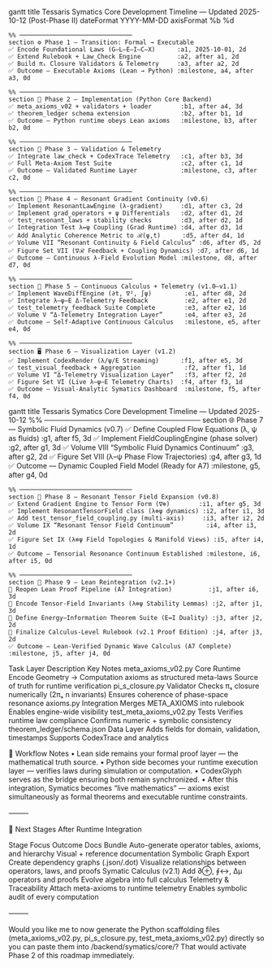 gantt
    title Tessaris Symatics Core Development Timeline — Updated 2025-10-12 (Post-Phase II)
    dateFormat  YYYY-MM-DD
    axisFormat  %b %d

    %% ───────────────────────────────
    section ⚙️ Phase 1 — Transition: Formal → Executable
    ✅ Encode Foundational Laws (G–L–E–I–C–X)      :a1, 2025-10-01, 2d
    ✅ Extend Rulebook + Law_Check Engine          :a2, after a1, 2d
    ✅ Build πₛ Closure Validators & Telemetry     :a3, after a2, 2d
    ✅ Outcome — Executable Axioms (Lean → Python) :milestone, a4, after a3, 0d

    %% ───────────────────────────────
    section 🧩 Phase 2 — Implementation (Python Core Backend)
    ✅ meta_axioms_v02 + validators + loader        :b1, after a4, 3d
    ✅ theorem_ledger schema extension              :b2, after b1, 1d
    ✅ Outcome — Python runtime obeys Lean axioms   :milestone, b3, after b2, 0d

    %% ───────────────────────────────
    section 🔁 Phase 3 — Validation & Telemetry
    ✅ Integrate law_check + CodexTrace Telemetry   :c1, after b3, 3d
    ✅ Full Meta-Axiom Test Suite                   :c2, after c1, 1d
    ✅ Outcome — Validated Runtime Layer            :milestone, c3, after c2, 0d

    %% ───────────────────────────────
    section 🌊 Phase 4 — Resonant Gradient Continuity (v0.6)
    ✅ Implement ResonantLawEngine (λ-gradient)     :d1, after c3, 2d
    ✅ Implement grad_operators + ψ Differentials   :d2, after d1, 2d
    ✅ test_resonant_laws + stability checks        :d3, after d2, 1d
    ✅ Integration Test λ↔ψ Coupling (Grad Runtime) :d4, after d3, 1d
    ✅ Add Analytic Coherence Metric to ℛ(ψ,t)      :d5, after d4, 1d
    ✅ Volume VII “Resonant Continuity & Field Calculus” :d6, after d5, 2d
    ✅ Figure Set VII (∇ℛ Feedback + Coupling Dynamics) :d7, after d6, 1d
    ✅ Outcome — Continuous λ-Field Evolution Model :milestone, d8, after d7, 0d

    %% ───────────────────────────────
    section 📡 Phase 5 — Continuous Calculus + Telemetry (v1.0–v1.1)
    ✅ Implement WaveDiffEngine (∂t, ∇², ∫ψ)         :e1, after d8, 2d
    ✅ Integrate λ–ψ–E Δ-Telemetry Feedback          :e2, after e1, 2d
    ✅ test_telemetry_feedback Suite Complete        :e3, after e2, 1d
    ✅ Volume V “Δ-Telemetry Integration Layer”      :e4, after e3, 2d
    ✅ Outcome — Self-Adaptive Continuous Calculus   :milestone, e5, after e4, 0d

    %% ───────────────────────────────
    section 🖥️ Phase 6 — Visualization Layer (v1.2)
    ✅ Implement CodexRender (λ/ψ/E Streaming)      :f1, after e5, 3d
    ✅ test_visual_feedback + Aggregation            :f2, after f1, 1d
    ✅ Volume VI “Δ-Telemetry Visualization Layer”   :f3, after f2, 2d
    ✅ Figure Set VI (Live λ–ψ–E Telemetry Charts)  :f4, after f3, 1d
    ✅ Outcome — Visual-Analytic Symatics Dashboard  :milestone, f5, after f4, 0d

gantt
    title Tessaris Symatics Core Development Timeline — Updated 2025-10-12
    %% ───────────────────────────────
    section 🌐 Phase 7 — Symbolic Fluid Dynamics (v0.7)
    ✅ Define Coupled Flow Equations (λ, ψ as fluids) :g1, after f5, 3d
    ✅ Implement FieldCouplingEngine (phase solver)   :g2, after g1, 3d
    ✅ Volume VIII “Symbolic Fluid Dynamics Continuum” :g3, after g2, 2d
    ✅ Figure Set VIII (λ–ψ Phase Flow Trajectories)  :g4, after g3, 1d
    ✅ Outcome — Dynamic Coupled Field Model (Ready for A7) :milestone, g5, after g4, 0d

    %% ───────────────────────────────
    section 🔷 Phase 8 — Resonant Tensor Field Expansion (v0.8)
    ✅ Extend Gradient Engine to Tensor Form (∇⊗)        :i1, after g5, 3d
    ✅ Implement ResonantTensorField class (λ⊗ψ dynamics) :i2, after i1, 3d
    ✅ Add test_tensor_field_coupling.py (multi-axis)     :i3, after i2, 2d
    ✅ Volume IX “Resonant Tensor Field Continuum”         :i4, after i3, 2d
    ✅ Figure Set IX (λ⊗ψ Field Topologies & Manifold Views) :i5, after i4, 1d
    ✅ Outcome — Tensorial Resonance Continuum Established :milestone, i6, after i5, 0d

    %% ───────────────────────────────
    section 🧮 Phase 9 — Lean Reintegration (v2.1+)
    🔬 Reopen Lean Proof Pipeline (A7 Integration)          :j1, after i6, 3d
    🧠 Encode Tensor-Field Invariants (λ⊗ψ Stability Lemmas) :j2, after j1, 3d
    📘 Define Energy–Information Theorem Suite (E↔I Duality) :j3, after j2, 2d
    🧾 Finalize Calculus-Level Rulebook (v2.1 Proof Edition) :j4, after j3, 2d
    ✅ Outcome — Lean-Verified Dynamic Wave Calculus (A7 Complete) :milestone, j5, after j4, 0d


Task                Layer           Description                     Key Notes
meta_axioms_v02.py
Core Runtime
Encode Geometry → Computation axioms as structured meta-laws
Source of truth for runtime verification
pi_s_closure.py
Validator
Checks πₛ closure numerically (2πₛ n invariants)
Ensures coherence of phase-space resonance
axioms.py
Integration
Merges META_AXIOMS into rulebook
Enables engine-wide visibility
test_meta_axioms_v02.py
Tests
Verifies runtime law compliance
Confirms numeric + symbolic consistency
theorem_ledger/schema.json
Data Layer
Adds fields for domain, validation, timestamps
Supports CodexTrace and analytics


🔧 Workflow Notes
	•	Lean side remains your formal proof layer — the mathematical truth source.
	•	Python side becomes your runtime execution layer — verifies laws during simulation or computation.
	•	CodexGlyph serves as the bridge ensuring both remain synchronized.
	•	After this integration, Symatics becomes “live mathematics” — axioms exist simultaneously as formal theorems and executable runtime constraints.

⸻

🔮 Next Stages After Runtime Integration

Stage                       Focus                   Outcome
Docs Bundle
Auto-generate operator tables, axioms, and hierarchy
Visual + reference documentation
Symbolic Graph Export
Create dependency graphs (.json/.dot)
Visualize relationships between operators, laws, and proofs
Symatic Calculus (v2.1)
Add ∂⊕, ∮↔, Δμ operators and proofs
Evolve algebra into full calculus
Telemetry & Traceability
Attach meta-axioms to runtime telemetry
Enables symbolic audit of every computation




⸻

Would you like me to now generate the Python scaffolding files (meta_axioms_v02.py, pi_s_closure.py, test_meta_axioms_v02.py) directly so you can paste them into /backend/symatics/core/?
That would activate Phase 2 of this roadmap immediately.